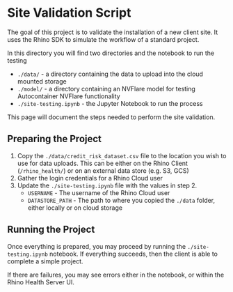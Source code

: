 # Site Validation Script

The goal of this project is to validate the installation of a new client site. It uses the Rhino SDK to simulate the workflow of a standard project.

In this directory you will find two directories and the notebook to run the testing
- `./data/` - a directory containing the data to upload into the cloud mounted storage
- `./model/` - a directory containing an NVFlare model for testing Autocontainer NVFlare functionality
- `./site-testing.ipynb` - the Jupyter Notebook to run the process

This page will document the steps needed to perform the site validation.

## Preparing the Project

1. Copy the `./data/credit_risk_dataset.csv` file to the location you wish to use for data uploads. This can be either on the Rhino Client (`/rhino_health/`) or on an external data store (e.g. S3, GCS)
2. Gather the login credentials for a Rhino Cloud user
3. Update the `./site-testing.ipynb` file with the values in step 2.
   - `USERNAME` - The username of the Rhino Cloud user
   - `DATASTORE_PATH` - The path to where you copied the `./data` folder, either locally or on cloud storage

## Running the Project

Once everything is prepared, you may proceed by running the `./site-testing.ipynb` notebook. If everything succeeds, then the client is able to complete a simple project.

If there are failures, you may see errors either in the notebook, or within the Rhino Health Server UI.